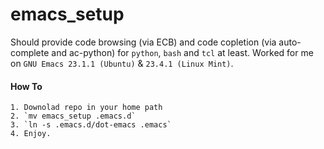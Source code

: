 emacs_setup
===========

Should provide code browsing (via ECB) and code copletion (via auto-complete and ac-python) for `python`, `bash` and `tcl` at least.
    Worked for me on `GNU Emacs 23.1.1 (Ubuntu)` & `23.4.1 (Linux Mint)`. 


   
#### How To
  
    1. Downolad repo in your home path
    2. `mv emacs_setup .emacs.d`
    3. `ln -s .emacs.d/dot-emacs .emacs`
    4. Enjoy.




    
    
